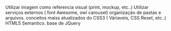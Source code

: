 Utilizar imagem como referencia visual (print, mockup, etc..)
Utilizar serviços externos ( font Awesome, owl carousel)
organização de pastas e arquivos.
conceitos maiss atualizados do CSS3 ( Váriaveis, CSS Reset, etc..)
HTML5 Semantico.
base de JQuery

